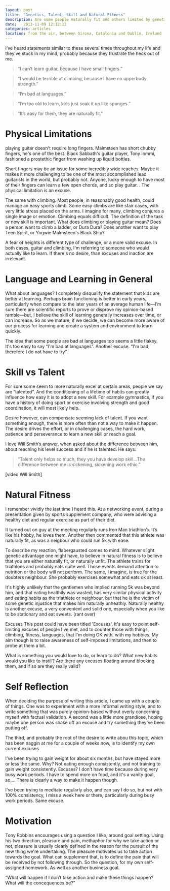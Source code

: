 ```yaml
---
layout: post
title:  "Genetics, Talent, Skill and Natural Fitness"
description: Are some people naturally fit and others limited by genetics? Opinion-based thoughts on self-imposed limitations.
date:   2013-11-09 12:12:12
categories: articles
location: from the air, between Girona, Catalonia and Dublin, Ireland
---
```


I’ve heard statements similar to these several times throughout my life and they’ve stuck in my mind, probably because they frustrate the heck out of me.

<blockquote>“I can’t learn guitar, because I have small fingers.”</blockquote>
<blockquote>“I would be terrible at climbing, because I have no upperbody strength.”</blockquote>
<blockquote>“I’m bad at languages.”</blockquote>
<blockquote>“I’m too old to learn, kids just soak it up like sponges.”</blockquote>
<blockquote>“It’s easy for them, they are naturally fit.”</blockquote>

# Physical Limitations

playing guitar doesn't require long fingers. Malmsteen has short chubby fingers, he's one of the best. Black Sabbath's guitar player, Tony Iommi, fashioned a prostethic finger from washing up liquid bottles.

Short fingers may be an issue for some incredibly wide reaches. Maybe it makes it more challenging to be one of the most accomplished lead guitarists in the world, but probably not. Anyone, lucky enough to have most of their fingers can learn a few open chords, and so play guitar. . The physical limitation is an excuse.

The same with climbing. Most people, in reasonably good health, could manage an easy sports climb. Some easy climbs are like stair cases, with very little stress placed on the arms. I imagine for many, climbing conjures a single image or emotion. Climbing equals difficult. The definition of the task or new skill is important. What does climbing or playing guitar mean? Does a person want to climb a ladder, or Dura Dura? Does another want to play Teen Spirit, or Yngwie Malmsteen's Black Ship?

A fear of heights is different type of challenge, or a more valid excuse. In both cases, guitar and climbing, I'm referring to someone who would actually like to learn. If there's no desire, than excuses and inaction are irrelevant.

# Language and Learning in General

What about languages? I completely disqualify the statement that kids are better at learning. Perhaps brain functioning is better in early years, particularly when compare to the later years of an average human life—I’m sure there are scientific reports to prove or disprove my opinion-based ramble—but, I believe the skill of learning generally increases over time, or can increase. So as we mature, if we decide, we can become more aware of our process for learning and create a system and environment to learn quickly.

The idea that some people are bad at languages too seems a little flakey. It's too easy to say “I'm bad at languages”. Another excuse. “I'm bad, therefore I do not have to try”.

# Skill vs Talent

For sure some seem to more naturally excel at certain areas, people we say are “talented”. And the conditioning of a lifetime of habits can greatly influence how easy it is to adopt a new skill. For example gymnastics, if you have a history of doing sport or exercise involving strength and good coordination, it will most likely help.

Desire however, can compensate seeming lack of talent. If you want something enough, there is more often than not a way to make it happen. The desire drives the effort, or in challenging cases, the hard work, patience and perseverance to learn a new skill or reach a goal.

I love Will Smith’s answer, when asked about the difference between him, about reaching his level success and if he is talented. He says:

<blockquote>“Talent only helps so much, they you have develop skill...The difference between me is sickening, sickening work ethic.”</blockquote>

[video Will Smith]

# Natural Fitness
I remember vividly the last time I heard this. At a networking event, during a presentation given by sports supplement company, who were advising a healthy diet and regular exercise as part of their diet.

It turned out on guy at the meeting regularly runs Iron Man triathlon’s. It’s like his hobby, he loves them. Another then commented that this athlete was naturally fit, as was a neigbour who could run 5k with ease.

To describe my reaction, flabergausted comes to mind. Whatever slight genetic advantage one might have, to believe in natural fitness is to believe that you are either naturally fit, or naturally unfit. The athlete trains for triathlons and probably eats quite well. Those events demand attention to nutrition or the body will not perform. The same, I imagine, is true for the doubters neighbour. She probably exercises somewhat and eats ok at least.

It's highly unlikely that the gentlemen who implied running 5k was beyond him, and that eating healthily was wasted, has very similar physical activity and eating habits as the triathlete or neighbour, but that he is the victim of some genetic injustice that makes him naturally unheathly. Naturally healthy is another excuse, a very convenient and solid one, especially when you like to be stationary and eat sweets. (rant over)

Excuses
This post could have been titled 'Excuses'. It's easy to point self-limiting excuses of people I've met, and to counter those with things, climbing, fitness, languages, that I'm doing OK with, with my hobbies. My aim though is to raise awareness of self-imposed limitations, and then to probe at them a bit.

What is something you would love to do, or learn to do? What new habits would you like to instill? Are there any excuses floating around blocking them, and if so are they really valid?

# Self Reflection

When deciding the purpose of writing this article, I came up with a couple of things. One was to experiment with a more informal writing style, and to write something that was purely opinion-based without overly concerning myself with factual validation. A second was a little more grandiose, hoping maybe one person was shake off an excuse and try something they've been putting off.

The third, and probably the root of the desire to write abou this topic, which has been naggin at me for a couple of weeks now, is to identify my own current excuses.

I've been trying to gain weight for about six months, but have stayed more or less the same. Why? Not eating enough consistently, and not training to gain weight consistently. Excuses? I don't have time because during very busy work periods. I have to spend more on food, and it's a vanity goal, so.... There is clearly a way to make it happen though.

I've been trying to meditate regularly also, and can say I do so, but not with 100% consistency, I miss a week here or there, particularly during busy work periods. Same excuse.

# Motivation

Tony Robbins encourages using a question I like, around goal setting. Using his two direction, pleasure and pain, methaphor for why we take action or not, pleasure is usually clearly defined in the reason for the pursuit of the new thing we're undertaking. The pleasure motivates us to take action towards the goal. What can supplement that, is to define the pain that will be received by not following through. So the question, for my own self-assigned homework. As well as another business goal.

“What will happen if I don’t take action and make these things happen? What will the concequences be?”




